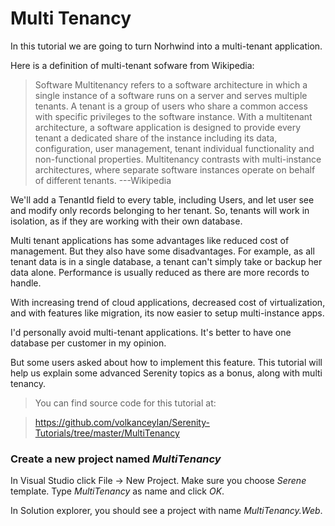 # Multi Tenancy

In this tutorial we are going to turn Norhwind into a multi-tenant application.

Here is a definition of multi-tenant sofware from Wikipedia:

> Software Multitenancy refers to a software architecture in which a single instance of a software runs on a server and serves multiple tenants. A tenant is a group of users who share a common access with specific privileges to the software instance. With a multitenant architecture, a software application is designed to provide every tenant a dedicated share of the instance including its data, configuration, user management, tenant individual functionality and non-functional properties. Multitenancy contrasts with multi-instance architectures, where separate software instances operate on behalf of different tenants. ---Wikipedia

We'll add a TenantId field to every table, including Users, and let user see and modify only records belonging to her tenant. So, tenants will work in isolation, as if they are working with their own database.

Multi tenant applications has some advantages like reduced cost of management. But they also have some disadvantages. For example, as all tenant data is in a single database, a tenant can't simply take or backup her data alone. Performance is usually reduced as there are more records to handle.

With increasing trend of cloud applications, decreased cost of virtualization, and with features like migration, its now easier to setup multi-instance apps. 

I'd personally avoid multi-tenant applications. It's better to have one database per customer in my opinion. 

But some users asked about how to implement this feature. This tutorial will help us explain some advanced Serenity topics as a bonus, along with multi tenancy.

> You can find source code for this tutorial at: 

> https://github.com/volkanceylan/Serenity-Tutorials/tree/master/MultiTenancy



### Create a new project named *MultiTenancy*

In Visual Studio click File -> New Project. Make sure you choose *Serene* template. Type *MultiTenancy* as name and click *OK*.

In Solution explorer, you should see a project with name *MultiTenancy.Web*.